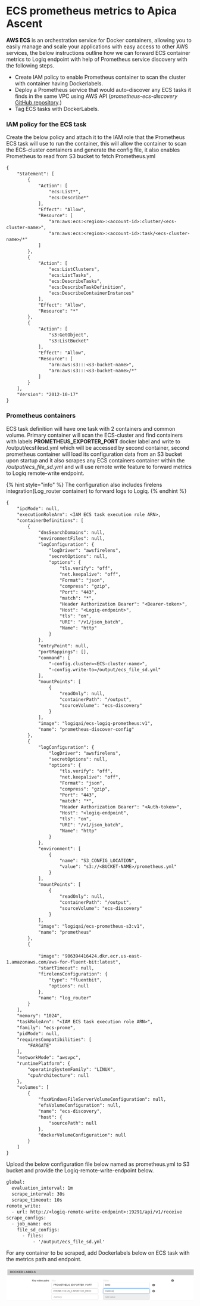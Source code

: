 # ECS prometheus metrics to Apica Ascent

**AWS ECS** is an orchestration service for Docker containers, allowing you to easily manage and scale your applications with easy access to other AWS services, the below instructions outline how we can forward ECS container metrics to Logiq endpoint with help of Prometheus service discovery with the following steps.

* Create IAM policy to enable Prometheus container to scan the cluster with container having Dockerlabels.
* Deploy a Prometheus service that would auto-discover any ECS tasks it finds in the same VPC using AWS API (_prometheus-ecs-discovery_ [GitHub repository](https://github.com/teralytics/prometheus-ecs-discovery.git).)
* Tag ECS tasks with DockerLabels.



### **IAM policy for the ECS task**

Create the below policy and attach it to the IAM role that the Prometheus ECS task will use to run the container, this will allow the container to scan the ECS-cluster containers and generate the config file, it also enables Prometheus to read from S3 bucket to fetch Prometheus.yml

```
{
    "Statement": [
        {
            "Action": [
                "ecs:List*",
                "ecs:Describe*"
            ],
            "Effect": "Allow",
            "Resource": [
                "arn:aws:ecs:<region>:<account-id>:cluster/<ecs-cluster-name>",
                "arn:aws:ecs:<region>:<account-id>:task/<ecs-cluster-name>/*"
            ]
        },
        {
            "Action": [
                "ecs:ListClusters",
                "ecs:ListTasks",
                "ecs:DescribeTasks",
                "ecs:DescribeTaskDefinition",
                "ecs:DescribeContainerInstances"
            ],
            "Effect": "Allow",
            "Resource": "*"
        },
        {
            "Action": [
                "s3:GetObject",
                "s3:ListBucket"
            ],
            "Effect": "Allow",
            "Resource": [
                "arn:aws:s3:::<s3-bucket-name>",
                "arn:aws:s3:::<s3-bucket-name>/*"
            ]
        }
    ],
    "Version": "2012-10-17"
}
```



### **Prometheus containers**

ECS task definition will have one task with 2 containers and common volume. Primary container will scan the ECS-cluster and find containers with labels  **PROMETHEUS\_EXPORTER\_PORT** docker label and write to /output/ecsfilesd.yml which will be accessed by second container, second prometheus container will load its configuration data from an S3 bucket upon startup and it also  scrapes any ECS containers container within the _/output/ecs\_file\_sd.yml_ and will use remote write feature to forward metrics to Logiq remote-write endpoint.

{% hint style="info" %}
The configuration also includes firelens integration(Log\_router container) to forward logs to Logiq.
{% endhint %}

```
{
    "ipcMode": null,
    "executionRoleArn": <IAM ECS task execution role ARN>,
    "containerDefinitions": [
        {
            "dnsSearchDomains": null,
            "environmentFiles": null,
            "logConfiguration": {
                "logDriver": "awsfirelens",
                "secretOptions": null,
                "options": {
                    "tls.verify": "off",
                    "net.keepalive": "off",
                    "Format": "json",
                    "compress": "gzip",
                    "Port": "443",
                    "match": "*",
                    "Header Authorization Bearer": "<Bearer-token>",
                    "Host": "<Logiq-endpoint>",
                    "tls": "on",
                    "URI": "/v1/json_batch",
                    "Name": "http"
                }
            },
            "entryPoint": null,
            "portMappings": [],
            "command": [
                "-config.cluster=<ECS-cluster-name>",
                "-config.write-to=/output/ecs_file_sd.yml"
            ],
            "mountPoints": [
                {
                    "readOnly": null,
                    "containerPath": "/output",
                    "sourceVolume": "ecs-discovery"
                }
            ],
            "image": "logiqai/ecs-logiq-prometheus:v1",
            "name": "prometheus-discover-config"
        },
        {
            "logConfiguration": {
                "logDriver": "awsfirelens",
                "secretOptions": null,
                "options": {
                    "tls.verify": "off",
                    "net.keepalive": "off",
                    "Format": "json",
                    "compress": "gzip",
                    "Port": "443",
                    "match": "*",
                    "Header Authorization Bearer": "<Auth-token>",
                    "Host": "<logiq-endpoint",
                    "tls": "on",
                    "URI": "/v1/json_batch",
                    "Name": "http"
                }
            },
            "environment": [
                {
                    "name": "S3_CONFIG_LOCATION",
                    "value": "s3://<BUCKET-NAME>/prometheus.yml"
                }
            ],
            "mountPoints": [
                {
                    "readOnly": null,
                    "containerPath": "/output",
                    "sourceVolume": "ecs-discovery"
                }
            ],
            "image": "logiqai/ecs-prometheus-s3:v1",
            "name": "prometheus"
        },
        {
     
            "image": "906394416424.dkr.ecr.us-east-1.amazonaws.com/aws-for-fluent-bit:latest",
            "startTimeout": null,
            "firelensConfiguration": {
                "type": "fluentbit",
                "options": null
            },
            "name": "log_router"
        }
    ],
    "memory": "1024",
    "taskRoleArn": "<IAM ECS task execution role ARN>",
    "family": "ecs-prome",
    "pidMode": null,
    "requiresCompatibilities": [
        "FARGATE"
    ],
    "networkMode": "awsvpc",
    "runtimePlatform": {
        "operatingSystemFamily": "LINUX",
        "cpuArchitecture": null
    },
    "volumes": [
        {
            "fsxWindowsFileServerVolumeConfiguration": null,
            "efsVolumeConfiguration": null,
            "name": "ecs-discovery",
            "host": {
                "sourcePath": null
            },
            "dockerVolumeConfiguration": null
        }
    ]
}
```



Upload the below configuration file below named as prometheus.yml to S3 bucket and provide the Logiq-remote-write-endpoint  below.

```
global:
  evaluation_interval: 1m
  scrape_interval: 30s
  scrape_timeout: 10s
remote_write:
  - url: http://<logiq-remote-write-endpoint>:19291/api/v1/receive 
scrape_configs:
  - job_name: ecs
    file_sd_configs:
      - files: 
          - '/output/ecs_file_sd.yml'
```

For any container to be scraped, add Dockerlabels below on  ECS task with the metrics path and endpoint.

![](<../../../.gitbook/assets/image (18) (1) (1).png>)

